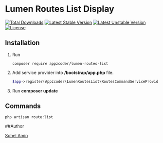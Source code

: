 # Lumen Routes List Display

[![Total Downloads](https://poser.pugx.org/appzcoder/lumen-route-list/d/total.svg)](https://packagist.org/packages/appzcoder/lumen-route-list)
[![Latest Stable Version](https://poser.pugx.org/appzcoder/lumen-route-list/v/stable.svg)](https://packagist.org/packages/appzcoder/lumen-route-list)
[![Latest Unstable Version](https://poser.pugx.org/appzcoder/lumen-route-list/v/unstable.svg)](https://packagist.org/packages/appzcoder/lumen-route-list)
[![License](https://poser.pugx.org/appzcoder/lumen-route-list/license.svg)](https://packagist.org/packages/appzcoder/lumen-route-list)


## Installation

1. Run 
    ```
    composer require appzcoder/lumen-routes-list
    ```
    
2. Add service provider into **/bootstrap/app.php** file.
    ```php
    $app->register(Appzcoder\LumenRoutesList\RoutesCommandServiceProvider::class);
    ```
3. Run **composer update**

## Commands

```
php artisan route:list
```


##Author

<a href="http://www.sohelamin.com">Sohel Amin</a>
